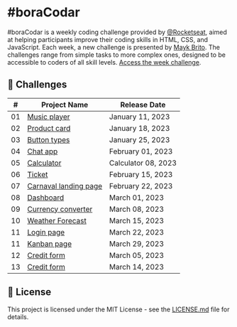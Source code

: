 # #boraCodar
#boraCodar is a weekly coding challenge provided by [@Rocketseat](https://www.rocketseat.com.br/), aimed at helping participants improve their coding skills in HTML, CSS, and JavaScript. Each week, a new challenge is presented by [Mayk Brito](https://github.com/maykbrito). The challenges range from simple tasks to more complex ones, designed to be accessible to coders of all skill levels. [Access the week challenge](https://www.rocketseat.com.br/boracodar).

## 🚀 Challenges

| # | Project Name | Release Date |
| - | ------------ | ------------ |
| 01 | [Music player](https://github.com/bw3sley/bora-codar/tree/main/music-player) | January 11, 2023 |
| 02 | [Product card]() | January 18, 2023 |
| 03 | [Button types](https://github.com/bw3sley/bora-codar/tree/main/button-types) | January 25, 2023 |
| 04 | [Chat app](https://github.com/bw3sley/bora-codar/tree/main/chat-app) | February 01, 2023 |
| 05 | [Calculator](https://github.com/bw3sley/bora-codar/tree/main/calculator) | Calculator 08, 2023 |
| 06 | [Ticket](https://github.com/bw3sley/bora-codar/tree/main/ticket) | February 15, 2023 |
| 07 | [Carnaval landing page](https://github.com/bw3sley/bora-codar/tree/main/carnaval-landing-page) | February 22, 2023 |
| 08 | [Dashboard](https://github.com/bw3sley/bora-codar/tree/main/dashboard) | March 01, 2023 |
| 09 | [Currency converter](https://github.com/bw3sley/bora-codar/tree/main/currency-converter) | March 08, 2023 |
| 10 | [Weather Forecast](https://github.com/bw3sley/bora-codar/tree/main/weather-forecast) | March 15, 2023 |
| 11 | [Login page](https://github.com/bw3sley/bora-codar/tree/main/login-page) | March 22, 2023 |
| 11 | [Kanban page](https://github.com/bw3sley/bora-codar/tree/main/kanban-page) | March 29, 2023 |
| 12 | [Credit form](https://github.com/bw3sley/bora-codar/tree/main/credit-form) | March 05, 2023 |
| 13 | [Credit form](https://github.com/bw3sley/bora-codar/tree/main/file-input) | March 14, 2023 |

## 📝 License

This project is licensed under the MIT License - see the [LICENSE.md](./LICENSE.md) file for details.
